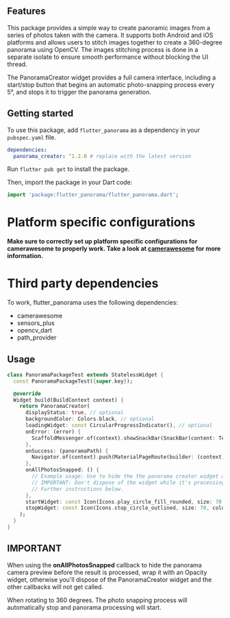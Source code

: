 ## Features

This package provides a simple way to create panoramic images from a series of photos taken with the camera. It supports both Android and iOS platforms and allows users to stitch images together to create a 360-degree panorama using OpenCV.
The images stitching process is done in a separate isolate to ensure smooth performance without blocking the UI thread.

The PanoramaCreator widget provides a full camera interface, including a start/stop button that begins an automatic photo-snapping process every 5°, and stops it to trigger the panorama generation.

## Getting started

To use this package, add `flutter_panorama` as a dependency in your `pubspec.yaml` file.

```yaml
dependencies:
  panorama_creator: ^1.2.0 # replace with the latest version
```

Run `flutter pub get` to install the package.

Then, import the package in your Dart code:

```dart
import 'package:flutter_panorama/flutter_panorama.dart';
```

# Platform specific configurations

**Make sure to correctly set up platform specific configurations for camerawesome to properly work.
Take a look at [camerawesome](https://pub.dev/packages/camerawesome) for more information.**

# Third party dependencies

To work, flutter_panorama uses the following dependencies:
- camerawesome
- sensors_plus
- opencv_dart
- path_provider

## Usage

```dart
class PanoramaPackageTest extends StatelessWidget {
  const PanoramaPackageTest({super.key});

  @override
  Widget build(BuildContext context) {
    return PanoramaCreator(
      displayStatus: true, // optional
      backgroundColor: Colors.black, // optional
      loadingWidget: const CircularProgressIndicator(), // optional
      onError: (error) {
        ScaffoldMessenger.of(context).showSnackBar(SnackBar(content: Text('Panorama error: $error')));
      },
      onSuccess: (panoramaPath) {
        Navigator.of(context).push(MaterialPageRoute(builder: (context) => MyPanoramaViewer(file: File(panoramaPath))));
      },
      onAllPhotosSnapped: () {
        // Example usage: Use to hide the the panorama creator widget and show a loader while stitching process is ongoing.
        // IMPORTANT: Don't dispose of the widget while it's processing otherwise the [onSuccess] callback is never called.
        // Further instructions below. 
      },
      startWidget: const Icon(Icons.play_circle_fill_rounded, size: 70, color: Colors.white),
      stopWidget: const Icon(Icons.stop_circle_outlined, size: 70, color: Colors.white),
    );
  }
}
```

## IMPORTANT

When using the **onAllPhotosSnapped** callback to hide the panorama camera preview before the result is processed, wrap it with an Opacity widget, otherwise you'll dispose of the PanoramaCreator widget and the other callbacks will not get called.

When rotating to 360 degrees. The photo snapping process will automatically stop and panorama processing will start.